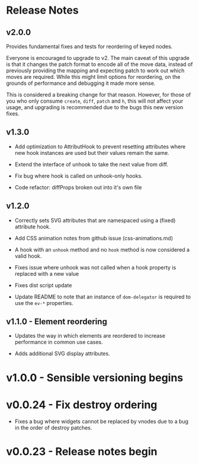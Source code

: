 # Release Notes

## v2.0.0

  Provides fundamental fixes and tests for reordering of keyed nodes.

  Everyone is encouraged to upgrade to v2. The main caveat of this upgrade
  is that it changes the patch format to encode all of the move data,
  instead of previously providing the mapping and expecting patch to work
  out which moves are required. While this might limit options for
  reordering, on the grounds of performance and debugging it made more
  sense.

  This is considered a breaking change for that reason. However, for those
  of you who only consume `create`, `diff`, `patch` and `h`, this will
  not affect your usage, and upgrading is recommended due to the bugs this
  new version fixes.

## v1.3.0

  - Add optimization to AttributHook to prevent resetting attributes where
    new hook instances are used but their values remain the same.

  - Extend the interface of unhook to take the next value from diff.

  - Fix bug where hook is called on unhook-only hooks.

  - Code refactor: diffProps broken out into it's own file

## v1.2.0

  - Correctly sets SVG attributes that are namespaced using a (fixed)
    attribute hook.

  - Add CSS animation notes from github issue (css-animations.md)

  - A hook with an `unhook` method and no `hook` method is now considered a
    valid hook.

  - Fixes issue where unhook was not called when a hook property is replaced
    with a new value

  - Fixes dist script update

  - Update README to note that an instance of `dom-delegator` is required to
    use the `ev-*` properties.

## v1.1.0 - Element reordering

  - Updates the way in which elements are reordered to increase performance
    in common use cases.

  - Adds additional SVG display attributes.

# v1.0.0 - Sensible versioning begins

# v0.0.24 - Fix destroy ordering

  - Fixes a bug where widgets cannot be replaced by vnodes due to a bug in the
    order of destroy patches.

# v0.0.23 - Release notes begin
